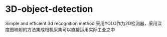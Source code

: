 # 3D-object-detection
Simple and efficient 3d recognition method
采用YOLO作为2D检测器，采用深度图映射的方法集成相机采集可以直接运用实际工业之中
